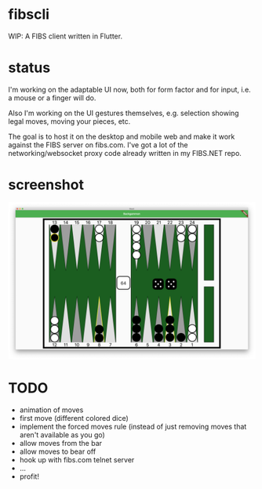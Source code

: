 # fibscli
WIP: A FIBS client written in Flutter.

# status
I'm working on the adaptable UI now, both for form factor and for input, i.e. a mouse or a finger will do.

Also I'm working on the UI gestures themselves, e.g. selection showing legal moves, moving your pieces, etc.

The goal is to host it on the desktop and mobile web and make it work against the FIBS server on fibs.com. I've got a lot of the networking/websocket proxy code already written in my FIBS.NET repo.

# screenshot
![screenshot](readme/screenshot.png)

# TODO
- animation of moves
- first move (different colored dice)
- implement the forced moves rule (instead of just removing moves that aren't available as you go)
- allow moves from the bar
- allow moves to bear off
- hook up with fibs.com telnet server
- ...
- profit!
